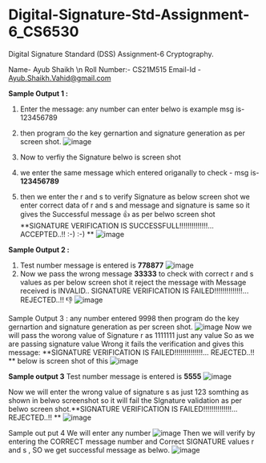 # Digital-Signature-Std-Assignment-6_CS6530
Digital Signature Standard (DSS) Assignment-6 Cryptography.

Name- Ayub Shaikh \n
Roll Number:- CS21M515 
Email-Id - Ayub.Shaikh.Vahid@gmail.com

**Sample Output 1 :**
1. Enter the message: any number can enter belwo is example msg is- 123456789
2. then program do the key gernartion and signature generation as per screen shot.
![image](https://user-images.githubusercontent.com/94394753/145401172-a7b91606-1546-4343-a5ab-dc15e99a9ae4.png)

3. Now to verfiy the Signature belwo is screen shot
4. we enter the same message which entered origanally to check - msg is- **123456789**
5. then we enter the r and s to verify Signature as below screen shot we enter correct data of r and s
 and message and signature is same so it gives the Successful message 👍 as per belwo screen shot
**SIGNATURE VERIFICATION IS SUCCESSFULL!!!!!!!!!!!!!!... ACCEPTED..!! :-) :-) **
![image](https://user-images.githubusercontent.com/94394753/145401562-055e3043-ac5d-4a0f-b29c-1e2f1caf7069.png)

**Sample Output 2 :**
1. Test number message is entered is **778877**
![image](https://user-images.githubusercontent.com/94394753/145403482-ae3c31db-0057-4e87-a0e9-71de84e1ef19.png)
2. Now we pass the wrong message **33333** to check with correct r and s values as per below screen shot
 it reject the message with 
 Message received is INVALID..
 SIGNATURE VERIFICATION IS FAILED!!!!!!!!!!!!!!... REJECTED..!! 👎
![image](https://user-images.githubusercontent.com/94394753/145404067-1e9fa1d8-3a31-40cc-9dcb-bd229a7bf165.png)

Sample Output 3 :
any number entered 9998 then program do the key gernartion and signature generation as per screen shot.
![image](https://user-images.githubusercontent.com/94394753/145405136-8a0bc24e-ce91-41a6-8108-217ff94d87b1.png)
Now we will pass the worong value of Signature r as 1111111 just any value So as we are passing signature value 
Wrong it fails the verification and gives this message: **SIGNATURE VERIFICATION IS FAILED!!!!!!!!!!!!!!... REJECTED..!! ** 
below is screen shot of this
![image](https://user-images.githubusercontent.com/94394753/145405587-844f8f29-928b-4105-aa0e-5df8b52e12d6.png)

**Sample output 3**
Test number message is entered is **5555**
![image](https://user-images.githubusercontent.com/94394753/145406558-96984eda-6b66-45a7-ae02-9fda1b9008c8.png)

Now we will enter the wrong value of signature s as just 123 somthing as shown in belwo screenshot so it will fail the 
SIgnature validation as per belwo screen shot.**SIGNATURE VERIFICATION IS FAILED!!!!!!!!!!!!!!... REJECTED..!! ** 
![image](https://user-images.githubusercontent.com/94394753/145406899-774afbe9-5589-4ca1-bb11-4ada6c196ced.png)

Sample out put 4
We will enter any number 
![image](https://user-images.githubusercontent.com/94394753/145407631-35d24510-4de5-4a80-881b-97d30686d5a7.png)
Then we will verify by entering the CORRECT message number and Correct SIGNATURE values r and s , SO we get successful message as belwo.
![image](https://user-images.githubusercontent.com/94394753/145408046-ba8323c9-d34c-42ef-b6cc-98e7e7a4cc4b.png)


